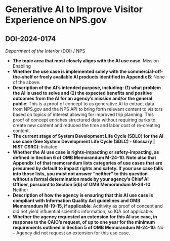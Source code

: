 # Generative AI to Improve Visitor Experience on NPS.gov
## DOI-2024-0174
_Department of the Interior_ (DOI) / NPS


+ **The topic area that most closely aligns with the AI use case**: Mission-Enabling
+ **Whether the use case is implemented solely with the commercial-off-the-shelf or freely available AI products identified in Appendix B**: None of the above.
+ **Description of the AI’s intended purpose, including: (1) what problem the AI is used to solve and (2) the expected benefits and positive outcomes from the AI for an agency’s mission and/or the general public**: This is a proof of concept to us generative AI to extract data from NPS.gov and the NPS API to bring forth relevant content to visitors based on topics of interest allowing for improved trip planning.  This proof of concept enriches structured data without requiring parks to create new content and reduced the time and labor cost of re-creating content.
+ **The current stage of System Development Life Cycle (SDLC) for the AI use case (See System Development Life Cycle (SDLC) - Glossary | NIST CSRC)**: Initiated
+ **Whether the AI use case is rights-impacting or safety-impacting, as defined in Section 6 of OMB Memorandum M-24-10. Note also that Appendix I of that memorandum lists categories of use cases that are presumed by default to impact rights and safety. If your use case falls into those lists, you must not answer “neither” to this question without a formal determination made by your agency’s Chief AI Officer, pursuant to Section 5(b) of OMB Memorandum M-24-10**: Neither
+ **Description of how the agency is ensuring that this AI use case is compliant with Information Quality Act guidelines and OMB Memorandum M-19-15, if applicable**: Actitivity as proof of concept and did not yield influential scientific information, so IQA not applicable.
+ **Whether the agency requested an extension for this AI use case, in response to the CAIO’s request, of up to one year for the minimum requirements outlined in Section 5 of OMB Memorandum M-24-10**: No – Agency did not request an extension for this use case.